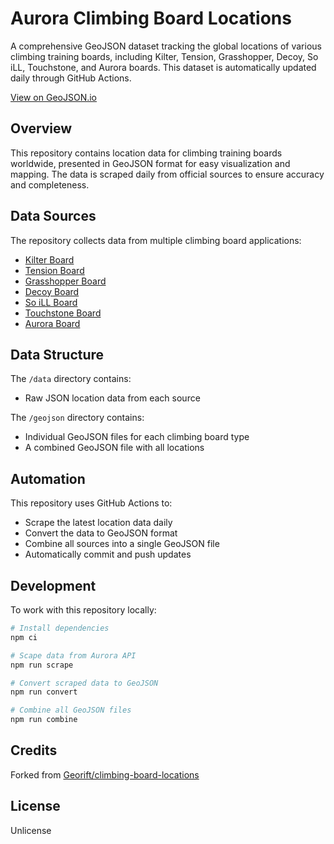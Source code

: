 # Aurora Climbing Board Locations

A comprehensive GeoJSON dataset tracking the global locations of various
climbing training boards, including Kilter, Tension, Grasshopper, Decoy, So iLL,
Touchstone, and Aurora boards. This dataset is automatically updated daily
through GitHub Actions.

[View on GeoJSON.io](https://geojson.io/#id=github:Stevie-Ray/hangtime-aurora-climbing-boards/blob/main/geojson/combined.geojson)

## Overview

This repository contains location data for climbing training boards worldwide,
presented in GeoJSON format for easy visualization and mapping. The data is
scraped daily from official sources to ensure accuracy and completeness.

## Data Sources

The repository collects data from multiple climbing board applications:

- [Kilter Board](https://geojson.io/#id=github:Stevie-Ray/hangtime-aurora-climbing-boards/blob/main/geojson/kilterboardapp.geojson)
- [Tension Board](https://geojson.io/#id=github:Stevie-Ray/hangtime-aurora-climbing-boards/blob/main/geojson/tensionboardapp2.geojson)
- [Grasshopper Board](https://geojson.io/#id=github:Stevie-Ray/hangtime-aurora-climbing-boards/blob/main/geojson/grasshopperboardapp.geojson)
- [Decoy Board](https://geojson.io/#id=github:Stevie-Ray/hangtime-aurora-climbing-boards/blob/main/geojson/decoyboardapp.geojson)
- [So iLL Board](https://geojson.io/#id=github:Stevie-Ray/hangtime-aurora-climbing-boards/blob/main/geojson/soillboardapp.geojson)
- [Touchstone Board](https://geojson.io/#id=github:Stevie-Ray/hangtime-aurora-climbing-boards/blob/main/geojson/touchstoneboardapp.geojson)
- [Aurora Board](https://geojson.io/#id=github:Stevie-Ray/hangtime-aurora-climbing-boards/blob/main/geojson/auroraboardapp.geojson)

## Data Structure

The `/data` directory contains:

- Raw JSON location data from each source

The `/geojson` directory contains:

- Individual GeoJSON files for each climbing board type
- A combined GeoJSON file with all locations

## Automation

This repository uses GitHub Actions to:

- Scrape the latest location data daily
- Convert the data to GeoJSON format
- Combine all sources into a single GeoJSON file
- Automatically commit and push updates

## Development

To work with this repository locally:

```bash
# Install dependencies
npm ci

# Scape data from Aurora API
npm run scrape 

# Convert scraped data to GeoJSON
npm run convert

# Combine all GeoJSON files
npm run combine
```

## Credits

Forked from
[Georift/climbing-board-locations](https://github.com/Georift/climbing-board-locations)

## License

Unlicense

